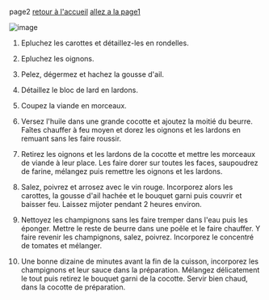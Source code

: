 page2
[retour à l'accueil](index.md)
[allez a la page1](page1.md)

![image](https://github.com/user-attachments/assets/15d65dae-dc13-4bf5-b6f7-9fcaadb9e8db)

1. Epluchez les carottes et détaillez-les en rondelles.

2. Epluchez les oignons.

3. Pelez, dégermez et hachez la gousse d'ail.

4. Détaillez le bloc de lard en lardons.

5. Coupez la viande en morceaux.

6. Versez l'huile dans une grande cocotte et ajoutez la moitié du beurre. Faîtes chauffer à feu moyen et dorez les oignons et les lardons en remuant sans les faire roussir.

7. Retirez les oignons et les lardons de la cocotte et mettre les morceaux de viande à leur place. Les faire dorer sur toutes les faces, saupoudrez de farine, mélangez puis remettre les oignons et les lardons.

8. Salez, poivrez et arrosez avec le vin rouge. Incorporez alors les carottes, la gousse d'ail hachée et le bouquet garni puis couvrir et baisser feu. Laissez mijoter pendant 2 heures environ.

9. Nettoyez les champignons sans les faire tremper dans l'eau puis les éponger. Mettre le reste de beurre dans une poêle et le faire chauffer. Y faire revenir les champignons, salez, poivrez. Incorporez le concentré de tomates et mélanger.

10. Une bonne dizaine de minutes avant la fin de la cuisson, incorporez les champignons et leur sauce dans la préparation. Mélangez délicatement le tout puis retirez le bouquet garni de la cocotte. Servir bien chaud, dans la cocotte de préparation.
